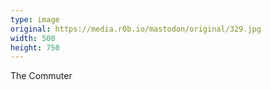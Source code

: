 ```yaml
---
type: image
original: https://media.r0b.io/mastodon/original/329.jpg
width: 500
height: 750
---
```


The Commuter
